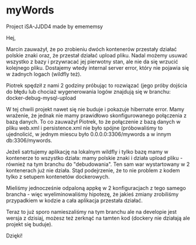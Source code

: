 # myWords

Project iSA-JJDD4 made by emememsy


Hej,

Marcin zauważył, że po zrobieniu dwóch kontenerów przestały działać polskie znaki oraz, że przestał działać upload pliku.
Nadal możemy usuwać wszystko z bazy i przywracać jej pierwotny stan, ale nie da się wrzucić kolejnego pliku.
Dostajemy wtedy internal server error, który nie pojawia się w żadnych logach (wildfly też).

Piotrek spędził z nami 2 godziny próbując to rozwiązać (jego próby dojścia do błędu lub chociaż wygenerowania logów
znajdują się w branchu: docker-debug-mysql-upload

W tej chwili projekt nawet się nie buduje i pokazuje hibernate error. Mamy wrażenie, że jednak nie mamy
prawidłowo skonfigurowanego połączenia z bazą danych. To co zauważył Piotrek, to że połączenie z bazą danych w pliku web.xml i persistence.xml nie było spójne (próbowaliśmy to ujednolicić, w jednym miescu było 0.0.0.0:3306/mywords a w innym db:3306/mywords. 

Jeżeli satrtujemy aplikację na lokalnym wildfly i tylko bazę mamy w kontenerze to wszystko działa: mamy polskie znaki i działa upload pliku - również na tym branchu do "debudowania". 
Ten sam war wystartowany w 2 kontenerach już nie działa. Stąd podejrzenie, że to nie problem z kodem tylko z setupem kontenetów dockerowych. 

Mieliśmy jednocześnie odpaloną appkę w 2 konfiguracjach z tego samego brancha - więc wyeliminowaliśmy hipotezę, że jakieś zmiany zrobiliśmy przypadkiem w kodzie a cała aplikacja przestała działać. 

Teraz to już sporo namieszaliśmy na tym branchu ale na developie jest wersja z dzisiaj, możesz też zerknąć na tamten kod (dockery nie działają ale projekt się buduje).

Dzięki!
